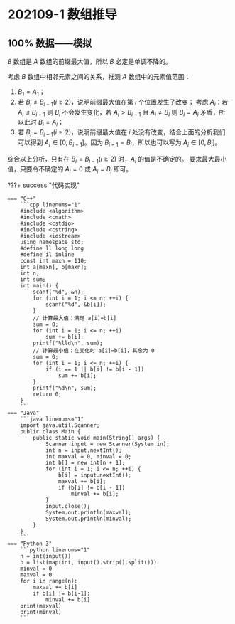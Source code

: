 # 202109-1 数组推导

## 100% 数据——模拟

$B$ 数组是 $A$ 数组的前缀最大值，所以 $B$ 必定是单调不降的。

考虑 $B$ 数组中相邻元素之间的关系，推测 $A$ 数组中的元素值范围：

1. $B_1=A_1$；
2. 若 $B_i\not=B_{i-1}(i\ge 2)$，说明前缀最大值在第 $i$ 个位置发生了改变；
   考虑 $A_i$：若 $A_i \le B_{i-1}$ 则 $B_i$ 不会发生变化，若 $A_i > B_{i-1}$ 且 $A_i\not=B_i$ 则 $B_i=A_i$ 矛盾，所以此时 $B_i=A_i$；
3. 若 $B_i=B_{i-1}(i\ge 2)$，说明前缀最大值在 $i$ 处没有改变，结合上面的分析我们可以得到 $A_i \in [0, B_{i-1}]$。因为 $B_{i-1}=B_i$，所以也可以写为 $A_i \in [0, B_{i}]$。

综合以上分析，只有在 $B_{i}=B_{i-1}(i\ge 2)$ 时，$A_i$ 的值是不确定的。
要求最大最小值，只要令不确定的 $A_i=0$ 或 $A_i=B_{i}$ 即可。

<a id="code1"></a>

???+ success "代码实现"

    === "C++"
        ```cpp linenums="1"
        #include <algorithm>
        #include <cmath>
        #include <cstdio>
        #include <cstring>
        #include <iostream>
        using namespace std;
        #define ll long long
        #define il inline
        const int maxn = 110;
        int a[maxn], b[maxn];
        int n;
        int sum;
        int main() {
            scanf("%d", &n);
            for (int i = 1; i <= n; ++i) {
                scanf("%d", &b[i]);
            }
            // 计算最大值：满足 a[i]=b[i]
            sum = 0;
            for (int i = 1; i <= n; ++i)
                sum += b[i];
            printf("%lld\n", sum);
            // 计算最小值：在变化时 a[i]=b[i]，其余为 0
            sum = 0;
            for (int i = 1; i <= n; ++i) {
                if (i == 1 || b[i] != b[i - 1])
                    sum += b[i];
            }
            printf("%d\n", sum);
            return 0;
        }
        ```
    === "Java"
        ```java linenums="1"
        import java.util.Scanner;
        public class Main {
            public static void main(String[] args) {
                Scanner input = new Scanner(System.in);
                int n = input.nextInt();
                int maxval = 0, minval = 0;
                int b[] = new int[n + 1];
                for (int i = 1; i <= n; ++i) {
                    b[i] = input.nextInt();
                    maxval += b[i];
                    if (b[i] != b[i - 1])
                        minval += b[i];
                }
                input.close();
                System.out.println(maxval);
                System.out.println(minval);
            }
        }
        ```
    === "Python 3"
        ```python linenums="1"
        n = int(input())
        b = list(map(int, input().strip().split()))
        minval = 0
        maxval = 0
        for i in range(n):
            maxval += b[i]
            if b[i] != b[i-1]:
                minval += b[i]
        print(maxval)
        print(minval)
        ```

